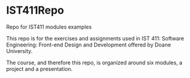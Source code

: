 # IST411Repo
Repo for IST411 modules examples

This repo is for the exercises and assignments used in IST 411: Software Engineering: Front-end Design and Development offered by Doane University.

The course, and therefore this repo, is organized around six modules, a project and a presentation.  
